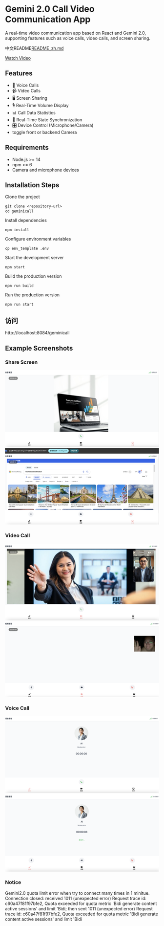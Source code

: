 # Gemini 2.0 Call Video Communication App
A real-time video communication app based on React and Gemini 2.0, supporting features such as voice calls, video calls, and screen sharing.


中文README[README_zh.md](README_zh.md)

[Watch Video](https://www.bilibili.com/video/BV1owCcYkEgx/)


## Features

- 💬 Voice Calls
- 📹 Video Calls
- 🖥️ Screen Sharing
- 🎙️ Real-Time Volume Display
- 📊 Call Data Statistics
- 🔄 Real-Time State Synchronization
- 🎛️ Device Control (Microphone/Camera)
- toggle front or backend Camera

## Requirements

- Node.js >= 14
- npm >= 6
- Camera and microphone devices

## Installation Steps

Clone the project
```
git clone <repository-url>
cd geminicall
```

Install dependencies

```
npm install
```

Configure environment variables

```
cp env_template .env
```

Start the development server

```
npm start
```

Build the production version

```
npm run build
```

Run the production version

```
npm run start
```

## 访问
http://localhost:8084/geminicall

## Example Screenshots

### Share Screen
![Share1](./example/Share1.png)
![Share2](./example/Share2.png)

### Video Call
![Video1](./example/Video1.png)
![Video2](./example/Video2.png)

### Voice Call
![Voice1](./example/Voice1.png)
![Voice2](./example/Voice2.png)


### Notice
Gemini2.0 quota limit error when try to connect many times in 1 minitue.
Connection closed: received 1011 (unexpected error) Request trace id: c60a47f81f97bfe2, Quota exceeded for quota metric 'Bidi generate content active sessions' and limit 'Bidi; then sent 1011 (unexpected error) Request trace id: c60a47f81f97bfe2, Quota exceeded for quota metric 'Bidi generate content active sessions' and limit 'Bidi
